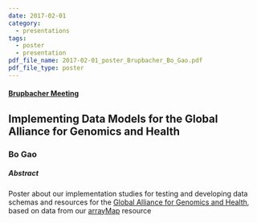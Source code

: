 ```yaml
---
date: 2017-02-01
category:
  - presentations
tags:
  - poster
  - presentation
pdf_file_name: 2017-02-01_poster_Brupbacher_Bo_Gao.pdf
pdf_file_type: poster
---
```


#### [Brupbacher Meeting](http://www.brupbacher-foundation.org)
## Implementing Data Models for the Global Alliance for Genomics and Health
### Bo Gao

##### Abstract

Poster about our implementation studies for testing and developing data schemas and resources for the [Global Alliance for Genomics and Health](http://ga4gh.org), based on data from our [arrayMap](http://arraymap.org) resource
